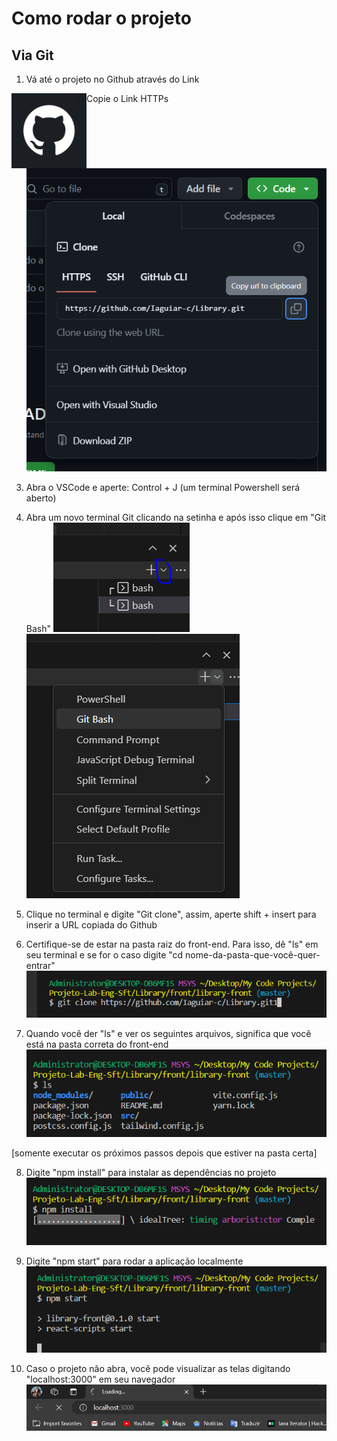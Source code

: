 # Como rodar o projeto

## Via Git 

1) Vá até o projeto no Github através do Link 

[<img align="left" height="120px" width="120px" alt="logogithub" src="./src/assets/github.webp"/>](https://github.com/Iaguiar-c/Library)

2) Copie o Link HTTPs
![HTTPS](./src/assets/1.png)

3) Abra o VSCode e aperte: Control + J (um terminal Powershell será aberto)

4) Abra um novo terminal Git clicando na setinha e após isso clique em "Git Bash"
![HTTPS](./src/assets/2.png)
![HTTPS](./src/assets/3.png)

5) Clique no terminal e digite "Git clone", assim, aperte shift + insert para inserir a URL copiada do Github 

6) Certifique-se de estar na pasta raiz do front-end. Para isso, dê "ls" em seu terminal e se for o caso digite "cd nome-da-pasta-que-você-quer-entrar" 
![HTTPS](./src/assets/4.png)

7) Quando você der "ls" e ver os seguintes arquivos, significa que você está na pasta correta do front-end 
![HTTPS](./src/assets/5.png)

[somente executar os próximos passos depois que estiver na pasta certa]

8) Digite "npm install" para instalar as dependências no projeto 
![HTTPS](./src/assets/6.png)

9) Digite "npm start" para rodar a aplicação localmente
![HTTPS](./src/assets/7.png)

10) Caso o projeto não abra, você pode visualizar as telas digitando "localhost:3000" em seu navegador 
![HTTPS](./src/assets/8.png)

